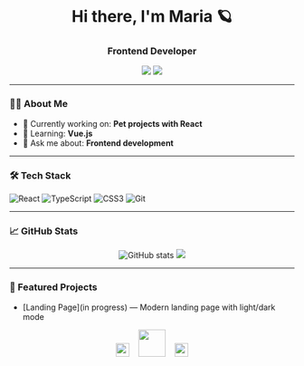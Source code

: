 <h1 align="center">Hi there, I'm Maria 🪐</h1>
<h3 align="center">Frontend Developer</h3>

<p align="center">
  <a href="https://t.me/zhukovamaria"><img src="https://img.shields.io/badge/Telegram-2CA5E0?style=for-the-badge&logo=telegram&logoColor=white"/></a>
  <a href="mailto:zhukovamaria9@gmail.com"><img src="https://img.shields.io/badge/Email-D14836?style=for-the-badge&logo=gmail&logoColor=white"/></a>
</p>

---

### 👨‍💻 About Me

- 🔭 Currently working on: **Pet projects with React**
- 🌱 Learning: **Vue.js**
- 💬 Ask me about: **Frontend development**
  
---

### 🛠️ Tech Stack

![React](https://img.shields.io/badge/-React-20232A?logo=react&logoColor=61DAFB)
![TypeScript](https://img.shields.io/badge/-TypeScript-007ACC?logo=typescript&logoColor=white)
![CSS3](https://img.shields.io/badge/-CSS3-1572B6?logo=css3)
![Git](https://img.shields.io/badge/-Git-F05032?logo=git&logoColor=white)

---

### 📈 GitHub Stats

<p align="center">
  <img src="https://github-readme-stats.vercel.app/api?username=MariaRegin&show_icons=true&theme=github_dark" alt="GitHub stats"/>
  <img src="https://github-readme-streak-stats.herokuapp.com/?user=MariaRegin&theme=github-dark-blue"/>
</p>

---

### 🚀 Featured Projects

- [Landing Page](in progress) — Modern landing page with light/dark mode

<p align="center">
  <img src="https://raw.githubusercontent.com/MariaRegin/MariaRegin/main/assets/sun.svg" width="24"/>
  &nbsp;&nbsp;
  <img src="https://raw.githubusercontent.com/MariaRegin/MariaRegin/main/assets/switch-dark.svg" width="48"/>
  &nbsp;&nbsp;
  <img src="https://raw.githubusercontent.com/MariaRegin/MariaRegin/main/assets/moon.svg" width="24"/>
</p>




